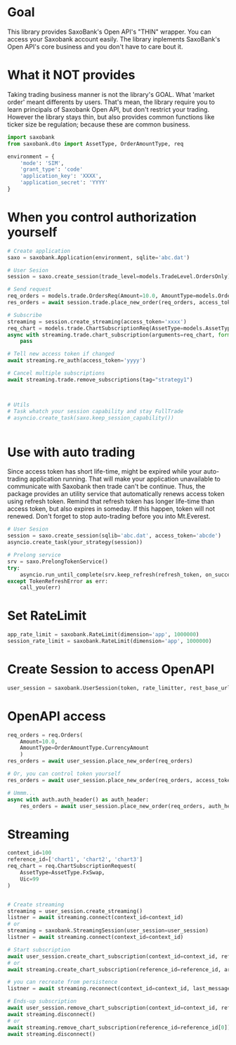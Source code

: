 # Goal
This library provides SaxoBank's Open API's "THIN" wrapper.
You can access your Saxobank account easily.
The library inplements SaxoBank's Open API's core business and you don't have to care bout it.

# What it NOT provides
Taking trading business manner is not the library's GOAL.
What 'market order' meant differents by users.
That's mean, the library require you to learn principals of Saxobank Open API,
but don't restrict your trading.
However the library stays thin, but also provides common functions like ticker size be regulation;
because these are common business.


```python
import saxobank
from saxobank.dto import AssetType, OrderAmountType, req

environment = {
    'mode': 'SIM',
    'grant_type': 'code'
    'application_key': 'XXXX',
    'application_secret': 'YYYY'
}
```
# When you control authorization yourself
```python
# Create application
saxo = saxobank.Application(environment, sqlite='abc.dat')

# User Sesion
session = saxo.create_session(trade_level=models.TradeLevel.OrdersOnly)

# Send request
req_orders = models.trade.OrdersReq(Amount=10.0, AmountType=models.OrderAmountType.CurrencyAmount)
res_orders = await session.trade.place_new_order(req_orders, access_token='xxxx')

# Subscribe
streaming = session.create_streaming(access_token='xxxx')
req_chart = models.trade.ChartSubscriptionReq(AssetType=models.AssetType.FxSwap, Uic=99)
async with streaming.trade.chart_subscription(arguments=req_chart, format=models.Format.Json, refresh_rate=1, tag="strategy1") as chart_subscription:
    pass

# Tell new access token if changed
await streaming.re_auth(access_token='yyyy')

# Cancel multiple subscriptions
await streaming.trade.remove_subscriptions(tag="strategy1")



# Utils
# Task whatch your session capability and stay FullTrade 
# asyncio.create_task(saxo.keep_session_capability())



```
# Use with auto trading
Since access token has short life-time, might be expired while your auto-trading application running.
That will make your application unavailable to communicate with Saxobank then trade can't be continue.
Thus, the package provides an utility service that automatically renews access token using refresh token.
Remind that refresh token has longer life-time than access token, but also expires in someday.
If this happen, token will not renewed. Don't forget to stop auto-trading before you into Mt.Everest.

```python
# User Sesion
session = saxo.create_session(sqlib='abc.dat', access_token='abcde')
asyncio.create_task(your_strategy(session))

# Prelong service
srv = saxo.PrelongTokenService()
try:
    asyncio.run_until_complete(srv.keep_refresh(refresh_token, on_success=[session.set_token]))
except TokenRefreshError as err:
    call_you(err)

```

# Set RateLimit
```python
app_rate_limit = saxobank.RateLimit(dimension='app', 1000000)
session_rate_limit = saxobank.RateLimit(dimension='app', 1000000)
```

# Create Session to access OpenAPI
```python
user_session = saxobank.UserSession(token, rate_limitter, rest_base_url='https://abc', ws_base_url='ws://abc')
```

# OpenAPI access
```python
req_orders = req.Orders(
    Amount=10.0,
    AmountType=OrderAmountType.CurrencyAmount
    )
res_orders = await user_session.place_new_order(req_orders)

# Or, you can control token yourself
res_orders = await user_session.place_new_order(req_orders, access_token=access_token)

# Ummm...
async with auth.auth_header() as auth_header:
    res_orders = await user_session.place_new_order(req_orders, auth_header)


```

# Streaming
```python
context_id=100
reference_id=['chart1', 'chart2', 'chart3']
req_chart = req.ChartSubscriptionRequest(
    AssetType=AssetType.FxSwap,
    Uic=99
)


# Create streaming
streaming = user_session.create_streaming()
listner = await streaming.connect(context_id=context_id)
# or
streaming = saxobank.StreamingSession(user_session=user_session)
listner = await streaming.connect(context_id=context_id)

# Start subscription
await user_session.create_chart_subscription(context_id=context_id, reference_id=reference_id, arguments=req_chart)
# or
await streaming.create_chart_subscription(reference_id=reference_id, arguments=req_chart)

# you can recreate from persistence
listner = await streaming.reconnect(context_id=context_id, last_message_id=10)

# Ends-up subscription
await user_session.remove_chart_subscription(context_id=context_id, reference_id=reference_id[0])
await streaming.disconnect()
# or
await streaming.remove_chart_subscription(reference_id=reference_id[0])
await streaming.disconnect()
```